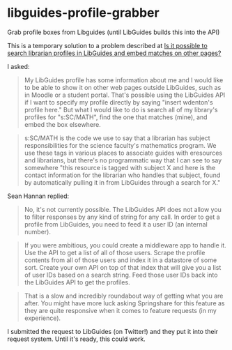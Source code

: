 libguides-profile-grabber
=========================

Grab profile boxes from Libguides (until LibGuides builds this into the API)

This is a temporary solution to a problem described at
[Is it possible to search librarian profiles in LibGuides and embed matches on other pages?](http://libraries.stackexchange.com/questions/650/is-it-possible-to-search-librarian-profiles-in-libguides-and-embed-matches-on-ot)

I asked:

> My LibGuides profile has some information about me and I would like to be able to show it on other web pages outside LibGuides, such as in Moodle or a student portal. That's possible using the LibGuides API if I want to specify my profile directly by saying "insert wdenton's profile here." But what I would like to do is search all of my library's profiles for "s:SC/MATH", find the one that matches (mine), and embed the box elsewhere.

> s:SC/MATH is the code we use to say that a librarian has subject responsibilities for the science faculty's mathematics program. We use these tags in various places to associate guides with eresources and librarians, but there's no programmatic way that I can see to say somewhere "this resource is tagged with subject X and here is the contact information for the librarian who handles that subject, found by automatically pulling it in from LibGuides through a search for X."

Sean Hannan replied:

> No, it's not currently possible. The LibGuides API does not allow you to filter responses by any kind of string for any call. In order to get a profile from LibGuides, you need to feed it a user ID (an internal number).

> If you were ambitious, you could create a middleware app to handle it. Use the API to get a list of all of those users. Scrape the profile contents from all of those users and index it in a datastore of some sort. Create your own API on top of that index that will give you a list of user IDs based on a search string. Feed those user IDs back into the LibGuides API to get the profiles.

> That is a slow and incredibly roundabout way of getting what you are after. You might have more luck asking Springshare for this feature as they are quite responsive when it comes to feature requests (in my experience).

I submitted the request to LibGuides (on Twitter!) and they put it into their request system. Until it's ready, this could work.
